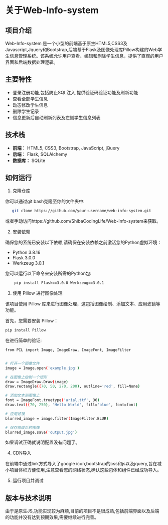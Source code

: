 # 关于Web-Info-system

## 项目介绍

Web-Info-system 是一个小型的前端基于原生HTML5,CSS3及Javascript,Jquery和Bootstrap,后端基于Flask及图像处理库Pillow构建的Web学生信息管理系统。该系统允许用户查看、编辑和删除学生信息，提供了直观的用户界面和后端数据处理逻辑。

## 主要特性
- 登录注册功能,包括防止SQL注入,提供验证码验证功能及刷新功能
- 查看全部学生信息
- 动态修改学生信息
- 删除学生记录
- 信息更新后自动刷新列表及左侧学生信息列表

## 技术栈

- **前端：** HTML5, CSS3, Bootstrap, JavaScript, jQuery
- **后端：** Flask, SQLAlchemy
- **数据库：** SQLite

## 如何运行

1. 克隆仓库

你可以通过git bash克隆至你的文件夹中:
```sh
   git clone https://github.com/your-username/web-info-system.git
```

或者手动访问https://github.com/ShibaCodingLife/Web-Info-system来获取。

2. 安装依赖

确保您的系统已安装以下依赖,请确保在安装依赖之前激活您的Python虚拟环境：

- Python 3.8.16
- Flask 3.0.0
- Werkzeug 3.0.1

您可以运行以下命令来安装所需的Python包:

```sh
    pip install Flask==3.0.0 Werkzeug==3.0.1
 ```

3. 使用 Pillow 进行图像处理

该项目使用 Pillow 库来进行图像处理，这包括图像绘制、添加文本、应用滤镜等功能。

首先，您需要安装 Pillow：

```sh
pip install Pillow
```
在进行简单的验证:
```sh
from PIL import Image, ImageDraw, ImageFont, ImageFilter


# 打开一个图像文件
image = Image.open('example.jpg')

# 在图像上绘制一个矩形
draw = ImageDraw.Draw(image)
draw.rectangle((70, 50, 270, 200), outline='red', fill=None)

# 添加文本到图像上
font = ImageFont.truetype('arial.ttf', 36)
draw.text((70, 250), 'Hello World', fill='blue', font=font)

# 应用滤镜
blurred_image = image.filter(ImageFilter.BLUR)

# 保存修改后的图像
blurred_image.save('output.jpg')
```
如果调试正确就说明配置没有问题了。

4. CDN导入

在前端中通过link方式导入了google icon,bootstrap的css和js以及jquery,旨在减小项目体积方便使用,注意查看您的网络状态,确认这些包体和组件已经成功导入。

5. 运行项目并调试
## 版本与技术说明
由于是原生JS,功能实现较为麻烦,目前的项目不是很成熟,包括前端界面以及后端的功能并没有达到预期效果,需要继续进行完善。






